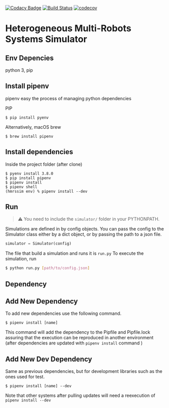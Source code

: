 [![Codacy Badge](https://api.codacy.com/project/badge/Grade/b9b2abf80de34584a596147b099f4473)](https://app.codacy.com/gh/gabrielsr/hmrssim?utm_source=github.com&utm_medium=referral&utm_content=gabrielsr/hmrssim&utm_campaign=Badge_Grade_Settings)
[![Build Status](https://travis-ci.org/gabrielsr/hmrssim.svg?branch=master)](https://travis-ci.org/gabrielsr/hmrssim)
[![codecov](https://codecov.io/gh/gabrielsr/hmrssim/branch/master/graph/badge.svg)](https://codecov.io/gh/gabrielsr/hmrssim)

Heterogeneous Multi-Robots Systems Simulator
======================================================

Env Depencies
-------------
python 3, pip

Install pipenv
------------- 

pipenv easy the process of managing python dependencies

PIP
```console
$ pip install pyenv
```

Alternatively, macOS brew
```console
$ brew install pipenv 
```

Install dependencies
--------------------

Inside the project folder (after clone)

```console
$ pyenv install 3.8.0
$ pip install pipenv
$ pipenv install
$ pipenv shell
(hmrssim env) % pipenv install --dev
```

Run
---
> ⚠ You need to include the `simulator/` folder in your PYTHONPATH.

Simulations are defined in by config objects. You can pass the config to the Simulator class either by a dict object, or by passing the path to a json file.  
```python
simulator = Simulator(config)
```

The file that build a simulation and runs it is `run.py`
To execute the simulation, run
```bash
$ python run.py [path/to/config.json]
```

Dependency
----------

Add New Dependency
------------------

To add new dependencies use the following command.

```console
$ pipenv install [name]
```

This command will add the dependency to the Pipfile and Pipfile.lock assuring that the execution can be reproduced in another environment (after dependencies are updated with `pipenv install` command )

Add New Dev Dependency
----------------------
Same as previous dependencies, but for development libraries such as the ones used for test.

```console
$ pipenv install [name] --dev
```
Note that other systems after pulling updates will need a reexecution of `pipenv install --dev`
